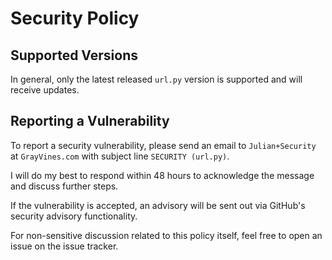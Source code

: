 # Security Policy

## Supported Versions

In general, only the latest released `url.py` version is supported and will receive updates.

## Reporting a Vulnerability

To report a security vulnerability, please send an email to `Julian+Security` at `GrayVines.com` with subject line `SECURITY (url.py)`.

I will do my best to respond within 48 hours to acknowledge the message and discuss further steps.

If the vulnerability is accepted, an advisory will be sent out via GitHub's security advisory functionality.

For non-sensitive discussion related to this policy itself, feel free to open an issue on the issue tracker.
